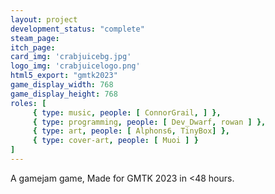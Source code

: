 ```yaml
---
layout: project
development_status: "complete"
steam_page: 
itch_page:
card_img: 'crabjuicebg.jpg'
logo_img: 'crabjuicelogo.png'
html5_export: "gmtk2023"
game_display_width: 768
game_display_height: 768
roles: [
	 { type: music, people: [ ConnorGrail, ] },
	 { type: programming, people: [ Dev_Dwarf, rowan ] },
	 { type: art, people: [ Alphons6, TinyBox] },
	 { type: cover-art, people: [ Muoi ] }
]
---
```


A gamejam game,
Made for GMTK 2023 in <48 hours.